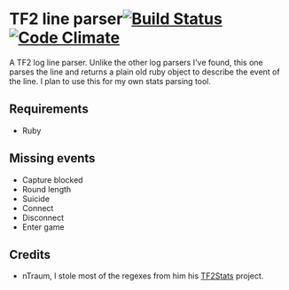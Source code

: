 # TF2 line parser[![Build Status](https://travis-ci.org/Arie/tf2_line_parser.png?branch=master)](http://travis-ci.org/Arie/tf2_line_parser) [![Code Climate](https://codeclimate.com/github/Arie/tf2_line_parser.png)](https://codeclimate.com/github/Arie/tf2_line_parser)

A TF2 log line parser. Unlike the other log parsers I've found, this one parses the line and returns a plain old ruby object to describe the event of the line.
I plan to use this for my own stats parsing tool.

## Requirements
* Ruby

## Missing events
* Capture blocked
* Round length
* Suicide
* Connect
* Disconnect
* Enter game

## Credits
* nTraum, I stole most of the regexes from him his [TF2Stats](https://github.com/nTraum/tf2stats/) project.
